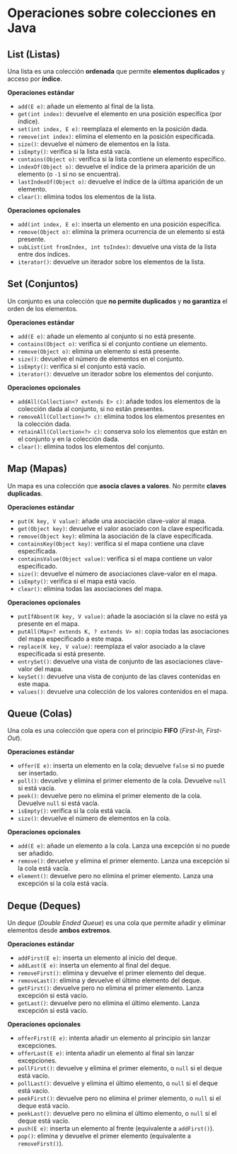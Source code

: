 # Operaciones sobre colecciones en Java

## List (Listas)

Una lista es una colección **ordenada** que permite **elementos duplicados** y acceso por **índice**.

**Operaciones estándar**  
- `add(E e)`: añade un elemento al final de la lista.  
- `get(int index)`: devuelve el elemento en una posición específica (por índice).  
- `set(int index, E e)`: reemplaza el elemento en la posición dada.  
- `remove(int index)`: elimina el elemento en la posición especificada.  
- `size()`: devuelve el número de elementos en la lista.  
- `isEmpty()`: verifica si la lista está vacía.  
- `contains(Object o)`: verifica si la lista contiene un elemento específico.  
- `indexOf(Object o)`: devuelve el índice de la primera aparición de un elemento (o `-1` si no se encuentra).  
- `lastIndexOf(Object o)`: devuelve el índice de la última aparición de un elemento.  
- `clear()`: elimina todos los elementos de la lista.

**Operaciones opcionales**  
- `add(int index, E e)`: inserta un elemento en una posición específica.  
- `remove(Object o)`: elimina la primera ocurrencia de un elemento si está presente.  
- `subList(int fromIndex, int toIndex)`: devuelve una vista de la lista entre dos índices.  
- `iterator()`: devuelve un iterador sobre los elementos de la lista.


## Set (Conjuntos)

Un conjunto es una colección que **no permite duplicados** y **no garantiza** el orden de los elementos.

**Operaciones estándar**  
- `add(E e)`: añade un elemento al conjunto si no está presente.  
- `contains(Object o)`: verifica si el conjunto contiene un elemento.  
- `remove(Object o)`: elimina un elemento si está presente.  
- `size()`: devuelve el número de elementos en el conjunto.  
- `isEmpty()`: verifica si el conjunto está vacío.  
- `iterator()`: devuelve un iterador sobre los elementos del conjunto.

**Operaciones opcionales**  
- `addAll(Collection<? extends E> c)`: añade todos los elementos de la colección dada al conjunto, si no están presentes.  
- `removeAll(Collection<?> c)`: elimina todos los elementos presentes en la colección dada.  
- `retainAll(Collection<?> c)`: conserva solo los elementos que están en el conjunto y en la colección dada.  
- `clear()`: elimina todos los elementos del conjunto.


## Map (Mapas)

Un mapa es una colección que **asocia claves a valores**. No permite **claves duplicadas**.

**Operaciones estándar**  
- `put(K key, V value)`: añade una asociación clave-valor al mapa.  
- `get(Object key)`: devuelve el valor asociado con la clave especificada.  
- `remove(Object key)`: elimina la asociación de la clave especificada.  
- `containsKey(Object key)`: verifica si el mapa contiene una clave especificada.  
- `containsValue(Object value)`: verifica si el mapa contiene un valor especificado.  
- `size()`: devuelve el número de asociaciones clave-valor en el mapa.  
- `isEmpty()`: verifica si el mapa está vacío.  
- `clear()`: elimina todas las asociaciones del mapa.

**Operaciones opcionales**  
- `putIfAbsent(K key, V value)`: añade la asociación si la clave no está ya presente en el mapa.  
- `putAll(Map<? extends K, ? extends V> m)`: copia todas las asociaciones del mapa especificado a este mapa.  
- `replace(K key, V value)`: reemplaza el valor asociado a la clave especificada si está presente.  
- `entrySet()`: devuelve una vista de conjunto de las asociaciones clave-valor del mapa.  
- `keySet()`: devuelve una vista de conjunto de las claves contenidas en este mapa.  
- `values()`: devuelve una colección de los valores contenidos en el mapa.


## Queue (Colas)

Una cola es una colección que opera con el principio **FIFO** (*First-In, First-Out*).

**Operaciones estándar**  
- `offer(E e)`: inserta un elemento en la cola; devuelve `false` si no puede ser insertado.  
- `poll()`: devuelve y elimina el primer elemento de la cola. Devuelve `null` si está vacía.  
- `peek()`: devuelve pero no elimina el primer elemento de la cola. Devuelve `null` si está vacía.  
- `isEmpty()`: verifica si la cola está vacía.  
- `size()`: devuelve el número de elementos en la cola.

**Operaciones opcionales**  
- `add(E e)`: añade un elemento a la cola. Lanza una excepción si no puede ser añadido.  
- `remove()`: devuelve y elimina el primer elemento. Lanza una excepción si la cola está vacía.  
- `element()`: devuelve pero no elimina el primer elemento. Lanza una excepción si la cola está vacía.


## Deque (Deques)

Un *deque* (*Double Ended Queue*) es una cola que permite añadir y eliminar elementos desde **ambos extremos**.

**Operaciones estándar**  
- `addFirst(E e)`: inserta un elemento al inicio del deque.  
- `addLast(E e)`: inserta un elemento al final del deque.  
- `removeFirst()`: elimina y devuelve el primer elemento del deque.  
- `removeLast()`: elimina y devuelve el último elemento del deque.  
- `getFirst()`: devuelve pero no elimina el primer elemento. Lanza excepción si está vacío.  
- `getLast()`: devuelve pero no elimina el último elemento. Lanza excepción si está vacío.

**Operaciones opcionales**  
- `offerFirst(E e)`: intenta añadir un elemento al principio sin lanzar excepciones.  
- `offerLast(E e)`: intenta añadir un elemento al final sin lanzar excepciones.  
- `pollFirst()`: devuelve y elimina el primer elemento, o `null` si el deque está vacío.  
- `pollLast()`: devuelve y elimina el último elemento, o `null` si el deque está vacío.  
- `peekFirst()`: devuelve pero no elimina el primer elemento, o `null` si el deque está vacío.  
- `peekLast()`: devuelve pero no elimina el último elemento, o `null` si el deque está vacío.  
- `push(E e)`: inserta un elemento al frente (equivalente a `addFirst()`).  
- `pop()`: elimina y devuelve el primer elemento (equivalente a `removeFirst()`).

